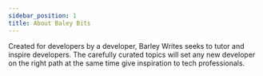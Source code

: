 ```yaml
---
sidebar_position: 1
title: About Baley Bits
---
```

Created for developers by a developer, Barley Writes seeks to tutor and inspire developers. The carefully curated topics will set any new developer on the right path at the same time give inspiration to tech professionals. 